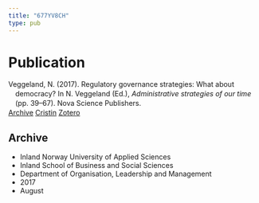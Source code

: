 ```yaml
---
title: "677YV8CH"
type: pub
---
```

<h1>Publication</h1>
<article id="csl-bib-container-677YV8CH" class="csl-bib-container">
  <div class="csl-bib-body" style="line-height: 1.35; padding-left: 1em; text-indent:-1em;">
  <div class="csl-entry">Veggeland, N. (2017). Regulatory governance strategies: What about democracy? In N. Veggeland (Ed.), <i>Administrative strategies of our time</i> (pp. 39&#x2013;67). Nova Science Publishers.</div>
</div>
  <div class="csl-bib-buttons">
    <a href="#taxonomy-article-677YV8CH" class="csl-bib-button">Archive</a>
    <a href alt="Cristin URL" class="csl-bib-button">Cristin</a>
    <a href alt="Zotero URL" class="csl-bib-button">Zotero</a>
  </div>
  <div id="csl-bib-meta-container-677YV8CH"></div>
</article>
<div id="csl-bib-meta-677YV8CH" class="csl-bib-meta">
  <article id="taxonomy-article-677YV8CH" class="taxonomy-article">
    <h1>Archive</h1>
    <ul>
      <li>Inland Norway University of Applied Sciences</li>
      <li>Inland School of Business and Social Sciences</li>
      <li>Department of Organisation, Leadership and Management</li>
      <li>2017</li>
      <li>August</li>
    </ul>
  </article>
</div>
